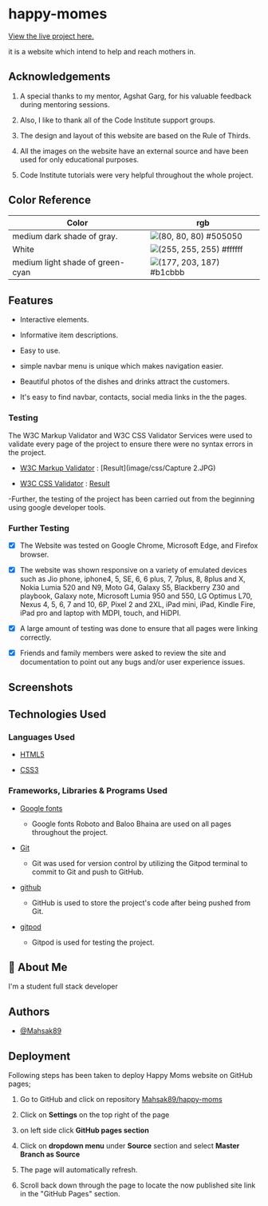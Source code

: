 
# happy-momes

[View the live project here.](https://mahsak89.github.io/happy-moms/)

it is a website which intend to help and reach mothers in.


## Acknowledgements

1. A special thanks to my mentor, Agshat Garg, for his valuable feedback during mentoring sessions.

1. Also, I like to thank all of the Code Institute support groups.

1. The design and layout of this website are based on the Rule of Thirds.

1. All the images on the website have an external source and have been used for only educational purposes.

1. Code Institute tutorials were very helpful throughout the whole project.


## Color Reference

| Color             | rgb                                                               |
| ----------------- | ------------------------------------------------------------------ |
| medium dark shade of gray.| ![(80, 80, 80)](https://via.placeholder.com/10/0a192f?text=+) #505050 |
| White | ![(255, 255, 255)](https://via.placeholder.com/10/f8f8f8?text=+) #ffffff |
| medium light shade of green-cyan | ![(177, 203, 187)](https://via.placeholder.com/10/00b48a?text=+) #b1cbbb |



## Features

- Interactive elements.

- Informative item descriptions.

- Easy to use.

- simple navbar menu is unique which makes navigation easier.

- Beautiful photos of the dishes and drinks attract the customers.

- It's easy to find navbar, contacts, social media links in the the pages.

### **Testing**

The W3C Markup Validator and W3C CSS Validator Services were used to validate every page of the project to ensure there were no syntax errors in the project.

- [W3C Markup Validator](https://en.wikipedia.org/wiki/W3C_Markup_Validation_Service) : [Result](image/css/Capture 2.JPG)

- [W3C CSS Validator](https://en.wikipedia.org/wiki/W3C_Markup_Validation_Service) : [Result](image/css/Capture.JPG)

-Further, the testing of the project has been carried out from the beginning using google developer tools.

### **Further Testing**

- [x] The Website was tested on Google Chrome, Microsoft Edge, and Firefox browser.

- [x] The website was shown responsive on a variety of emulated devices such as Jio phone, iphone4, 5, SE, 6, 6 plus, 7, 7plus, 8, 8plus and X, Nokia Lumia 520 and N9, Moto G4, Galaxy S5, Blackberry Z30 and playbook, Galaxy note, Microsoft Lumia 950 and 550, LG Optimus L70, Nexus 4, 5, 6, 7 and 10, 6P, Pixel 2 and 2XL, iPad mini, iPad, Kindle Fire, iPad pro and laptop with MDPI, touch, and HiDPI.

- [x] A large amount of testing was done to ensure that all pages were linking correctly.

- [x] Friends and family members were asked to review the site and documentation to point out any bugs and/or user experience issues.




## Screenshots

[def]: (https://ui.dev/amiresponsive?url=%20https://mahsak89.github.io/happy-moms/)



## **Technologies Used**

### **Languages Used**

- [HTML5](https://en.wikipedia.org/wiki/HTML5)

- [CSS3](https://en.wikipedia.org/wiki/Cascading_Style_Sheets)

### **Frameworks, Libraries & Programs Used**

- [Google fonts](https://fonts.google.com/)

  - Google fonts Roboto and Baloo Bhaina are used on all pages throughout the project.



- [Git](https://en.wikipedia.org/wiki/Git)

  - Git was used for version control by utilizing the Gitpod terminal to commit to Git and push to GitHub.

- [github](https://github.com/)

  - GitHub is used to store the project's code after being pushed from Git.

- [gitpod](https://www.gitpod.io/)

  - Gitpod is used for testing the project.



## 🚀 About Me
I'm a  student full stack developer

## Authors
- [@Mahsak89](https://github.com/Mahsak89)

## **Deployment**

Following steps has been taken to deploy Happy Moms website on GitHub pages;

1. Go to GitHub and click on repository [Mahsak89/happy-moms](https://github.com/Mahsak89/happy-moms)

1. Click on **Settings** on the top right of the page

1. on left side click **GitHub pages section**

1. Click on **dropdown menu** under **Source** section and select **Master Branch as Source**

1. The page will automatically refresh.

1. Scroll back down through the page to locate the now published site link in the "GitHub Pages" section.



